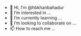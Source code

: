 - 👋 Hi, I’m @hbkhanbahadur
- 👀 I’m interested in ...
- 🌱 I’m currently learning ...
- 💞️ I’m looking to collaborate on ...
- 📫 How to reach me ...

<!---
hbkhanbahadur/hbkhanbahadur is a ✨ special ✨ repository because its `README.md` (this file) appears on your GitHub profile.
You can click the Preview link to take a look at your changes.
--->
